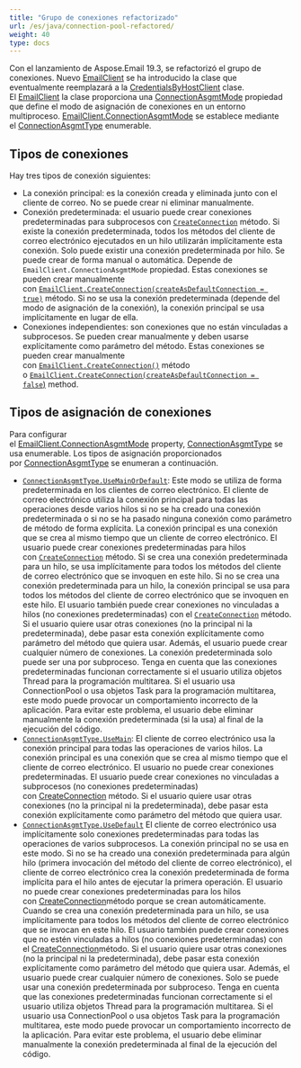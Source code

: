 ```yaml
---
title: "Grupo de conexiones refactorizado"
url: /es/java/connection-pool-refactored/
weight: 40
type: docs
---
```


Con el lanzamiento de Aspose.Email 19.3, se refactorizó el grupo de conexiones. Nuevo [EmailClient](https://apireference.aspose.com/email/java/com.aspose.email/EmailClient) se ha introducido la clase que eventualmente reemplazará a la [CredentialsByHostClient](https://apireference.aspose.com/error/404?path=email/java/com.aspose.email/CredentialsByHostClient) clase. El [EmailClient](https://apireference.aspose.com/email/java/com.aspose.email/EmailClient) la clase proporciona una [ConnectionAsgmtMode](https://apireference.aspose.com/email/java/com.aspose.email/EmailClient#getConnectionAsgmtMode\(\)) propiedad que define el modo de asignación de conexiones en un entorno multiproceso. [EmailClient.ConnectionAsgmtMode](https://apireference.aspose.com/email/java/com.aspose.email/EmailClient#getConnectionAsgmtMode\(\)) se establece mediante el [ConnectionAsgmtType](https://apireference.aspose.com/email/java/com.aspose.email/ConnectionAsgmtType) enumerable.
## **Tipos de conexiones**
Hay tres tipos de conexión siguientes:

- La conexión principal: es la conexión creada y eliminada junto con el cliente de correo. No se puede crear ni eliminar manualmente.
- Conexión predeterminada: el usuario puede crear conexiones predeterminadas para subprocesos con [`CreateConnection`](https://apireference.aspose.com/email/java/com.aspose.email/EmailClient#createConnection\(\)) método. Si existe la conexión predeterminada, todos los métodos del cliente de correo electrónico ejecutados en un hilo utilizarán implícitamente esta conexión. Solo puede existir una conexión predeterminada por hilo. Se puede crear de forma manual o automática. Depende de `EmailClient.ConnectionAsgmtMode` propiedad. Estas conexiones se pueden crear manualmente con [`EmailClient.CreateConnection(createAsDefaultConnection = true)`](https://apireference.aspose.com/email/java/com.aspose.email/EmailClient#createConnection\(boolean\)) método. Si no se usa la conexión predeterminada (depende del modo de asignación de la conexión), la conexión principal se usa implícitamente en lugar de ella.
- Conexiones independientes: son conexiones que no están vinculadas a subprocesos. Se pueden crear manualmente y deben usarse explícitamente como parámetro del método. Estas conexiones se pueden crear manualmente con [`EmailClient.CreateConnection()`](https://apireference.aspose.com/email/java/com.aspose.email/EmailClient#createConnection\(\)) método o [`EmailClient.CreateConnection(createAsDefaultConnection = false`)](https://apireference.aspose.com/email/java/com.aspose.email/EmailClient#createConnection\(boolean\)) method.
## **Tipos de asignación de conexiones**
Para configurar el [EmailClient.ConnectionAsgmtMode](https://apireference.aspose.com/email/java/com.aspose.email/EmailClient#getConnectionAsgmtMode\(\)) property, [ConnectionAsgmtType](https://apireference.aspose.com/email/java/com.aspose.email/ConnectionAsgmtType) se usa enumerable. Los tipos de asignación proporcionados por [ConnectionAsgmtType](https://apireference.aspose.com/email/java/com.aspose.email/ConnectionAsgmtType) se enumeran a continuación.

- [`ConnectionAsgmtType.UseMainOrDefault`](https://apireference.aspose.com/email/java/com.aspose.email/ConnectionAsgmtType#UseMainOrDefault): Este modo se utiliza de forma predeterminada en los clientes de correo electrónico. El cliente de correo electrónico utiliza la conexión principal para todas las operaciones desde varios hilos si no se ha creado una conexión predeterminada o si no se ha pasado ninguna conexión como parámetro de método de forma explícita. La conexión principal es una conexión que se crea al mismo tiempo que un cliente de correo electrónico. El usuario puede crear conexiones predeterminadas para hilos con [`CreateConnection`](https://apireference.aspose.com/email/java/com.aspose.email/EmailClient#createConnection\(\)) método. Si se crea una conexión predeterminada para un hilo, se usa implícitamente para todos los métodos del cliente de correo electrónico que se invoquen en este hilo. Si no se crea una conexión predeterminada para un hilo, la conexión principal se usa para todos los métodos del cliente de correo electrónico que se invoquen en este hilo. El usuario también puede crear conexiones no vinculadas a hilos (no conexiones predeterminadas) con el [`CreateConnection`](https://apireference.aspose.com/email/java/com.aspose.email/EmailClient#createConnection\(\)) método. Si el usuario quiere usar otras conexiones (no la principal ni la predeterminada), debe pasar esta conexión explícitamente como parámetro del método que quiera usar. Además, el usuario puede crear cualquier número de conexiones. La conexión predeterminada solo puede ser una por subproceso. Tenga en cuenta que las conexiones predeterminadas funcionan correctamente si el usuario utiliza objetos Thread para la programación multitarea. Si el usuario usa ConnectionPool o usa objetos Task para la programación multitarea, este modo puede provocar un comportamiento incorrecto de la aplicación. Para evitar este problema, el usuario debe eliminar manualmente la conexión predeterminada (si la usa) al final de la ejecución del código.
- [`ConnectionAsgmtType.UseMain`](https://apireference.aspose.com/email/java/com.aspose.email/ConnectionAsgmtType#UseMain): El cliente de correo electrónico usa la conexión principal para todas las operaciones de varios hilos. La conexión principal es una conexión que se crea al mismo tiempo que el cliente de correo electrónico. El usuario no puede crear conexiones predeterminadas. El usuario puede crear conexiones no vinculadas a subprocesos (no conexiones predeterminadas) con [CreateConnection](https://apireference.aspose.com/email/java/com.aspose.email/EmailClient#createConnection\(\)) método. Si el usuario quiere usar otras conexiones (no la principal ni la predeterminada), debe pasar esta conexión explícitamente como parámetro del método que quiera usar. 
- [`ConnectionAsgmtType.UseDefault`](https://apireference.aspose.com/email/java/com.aspose.email/ConnectionAsgmtType#UseDefault) El cliente de correo electrónico usa implícitamente solo conexiones predeterminadas para todas las operaciones de varios subprocesos. La conexión principal no se usa en este modo. Si no se ha creado una conexión predeterminada para algún hilo (primera invocación del método del cliente de correo electrónico), el cliente de correo electrónico crea la conexión predeterminada de forma implícita para el hilo antes de ejecutar la primera operación. El usuario no puede crear conexiones predeterminadas para los hilos con [CreateConnection](https://apireference.aspose.com/email/java/com.aspose.email/EmailClient#createConnection\(\))método porque se crean automáticamente. Cuando se crea una conexión predeterminada para un hilo, se usa implícitamente para todos los métodos del cliente de correo electrónico que se invocan en este hilo. El usuario también puede crear conexiones que no estén vinculadas a hilos (no conexiones predeterminadas) con el [CreateConnection](https://apireference.aspose.com/email/java/com.aspose.email/EmailClient#createConnection\(\))método. Si el usuario quiere usar otras conexiones (no la principal ni la predeterminada), debe pasar esta conexión explícitamente como parámetro del método que quiera usar. Además, el usuario puede crear cualquier número de conexiones. Solo se puede usar una conexión predeterminada por subproceso. Tenga en cuenta que las conexiones predeterminadas funcionan correctamente si el usuario utiliza objetos Thread para la programación multitarea. Si el usuario usa ConnectionPool o usa objetos Task para la programación multitarea, este modo puede provocar un comportamiento incorrecto de la aplicación. Para evitar este problema, el usuario debe eliminar manualmente la conexión predeterminada al final de la ejecución del código.
